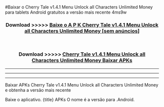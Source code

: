 #Baixar o Cherry Tale v1.4.1 Menu Unlock all Characters Unlimited Money   para tablets Android gratuitos a versão mais recente 4ms9w


<div align="center">
<h3>Download >>>>> <a href="https://pt-web.web.app/?pt= Cherry Tale v1.4.1 Menu Unlock all Characters Unlimited Money ">Baixe o A P K Cherry Tale v1.4.1 Menu Unlock all Characters Unlimited Money  [sem anúncios]</a></h3><br>

<h3>Download >>>>> <a href="https://pt-web.web.app/?pt= Cherry Tale v1.4.1 Menu Unlock all Characters Unlimited Money ">Cherry Tale v1.4.1 Menu Unlock all Characters Unlimited Money  Baixar APKs</a></h3>
</div>

----------------------------------------------------------

----------------------------------------------------------

----------------------------------------------------------

Baixar APKs Cherry Tale v1.4.1 Menu Unlock all Characters Unlimited Money  e obtenha a versão mais recente

Baixe o aplicativo. {title} APKs O nome é a versão para .Android.


